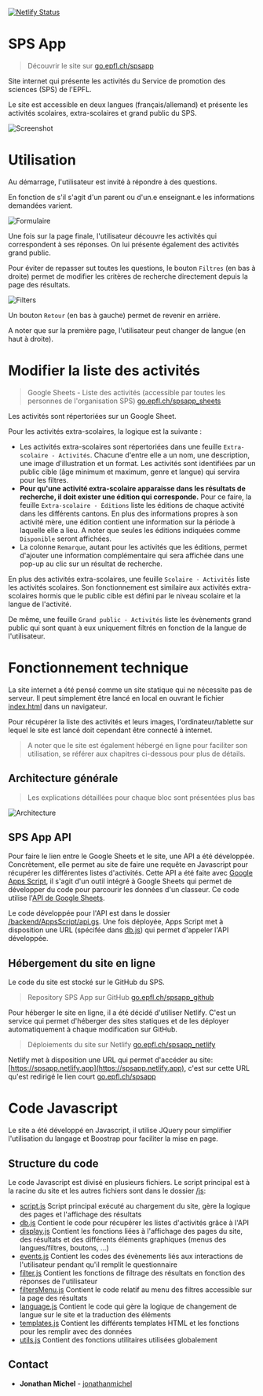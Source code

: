 [![Netlify Status](https://api.netlify.com/api/v1/badges/1667d3c1-027d-46fd-aaaa-bcafbe38350f/deploy-status)](https://app.netlify.com/sites/spsapp/deploys)

# SPS App

> Découvrir le site sur  [go.epfl.ch/spsapp](https://go.epfl.ch/spsapp)

Site internet qui présente les activités du Service de promotion des sciences (SPS) de l'EPFL.

Le site est accessible en deux langues (français/allemand) et présente les activités scolaires, extra-scolaires et grand public du SPS.

![Screenshot](doc/results_screenshot.png)

# Utilisation
Au démarrage, l'utilisateur est invité à répondre à des questions.

En fonction de s'il s'agit d'un parent ou d'un.e enseignant.e les informations demandées varient. 

![Formulaire](doc/form.png)

Une fois sur la page finale, l'utilisateur découvre les activités qui correspondent à ses réponses. On lui présente également des activités grand public.

Pour éviter de repasser sut toutes les questions, le bouton `Filtres` (en bas à droite) permet de modifier les critères de recherche directement depuis la page des résultats.

![Filters](doc/filtersMenu.png)

Un bouton `Retour` (en bas à gauche) permet de revenir en arrière.

A noter que sur la première page, l'utilisateur peut changer de langue (en haut à droite).

# Modifier la liste des activités
> Google Sheets - Liste des activités (accessible par toutes les personnes de l'organisation SPS) [go.epfl.ch/spsapp_sheets](https://go.epfl.ch/spsapp_sheets)

Les activités sont répertoriées sur un Google Sheet.

Pour les activités extra-scolaires, la logique est la suivante :
- Les activités extra-scolaires sont répertoriées dans une feuille `Extra-scolaire - Activités`. Chacune d'entre elle a un nom, une description, une image d'illustration et un format. Les activités sont identifiées par un public cible (âge minimum et maximum, genre et langue) qui servira pour les filtres.
- **Pour qu'une activité extra-scolaire apparaisse dans les résultats de recherche, il doit exister une édition qui corresponde.** Pour ce faire, la feuille `Extra-scolaire - Éditions` liste les éditions de chaque activité dans les différents cantons. En plus des informations propres à son activité mère, une édition contient une information sur la période à laquelle elle a lieu. A noter que seules les éditions indiquées comme `Disponible` seront affichées.
- La colonne `Remarque`, autant pour les activités que les éditions, permet d'ajouter une information complémentaire qui sera affichée dans une pop-up au clic sur un résultat de recherche.

En plus des activités extra-scolaires, une feuille `Scolaire - Activités` liste les activités scolaires. Son fonctionnement est similaire aux activités extra-scolaires hormis que le public cible est défini par le niveau scolaire et la langue de l'activité. 

De même, une feuille `Grand public - Activités` liste les évènements grand public qui sont quant à eux uniquement filtrés en fonction de la langue de l'utilisateur. 


# Fonctionnement technique

La site internet a été pensé comme un site statique qui ne nécessite pas de serveur. Il peut simplement être lancé en local en ouvrant le fichier [index.html](/index.html) dans un navigateur.

Pour récupérer la liste des activités et leurs images, l'ordinateur/tablette sur lequel le site est lancé doit cependant être connecté à internet.

> A noter que le site est également hébergé en ligne pour faciliter son utilisation, se référer aux chapitres ci-dessous pour plus de détails. 

## Architecture générale

> Les explications détaillées pour chaque bloc sont présentées plus bas

![Architecture](doc/architecture.png)

## SPS App API

Pour faire le lien entre le Google Sheets et le site, une API a été développée. Concrètement, elle permet au site de faire une requête en Javascript pour récupérer les différentes listes d'activités. Cette API a été faite avec [Google Apps Script](https://developers.google.com/apps-script?hl=fr), il s'agit d'un outil intégré à Google Sheets qui permet de développer du code pour parcourir les données d'un classeur. Ce code utilise l'[API de Google Sheets](https://developers.google.com/sheets/api/guides/concepts?hl=fr).

Le code développée pour l'API est dans le dossier [/backend/AppsScript/api.gs](/backend/AppsScript/api.gs). Une fois déployée, Apps Script met à disposition une URL (spécifée dans [db.js](./js/db.js)) qui permet d'appeler l'API développée. 

## Hébergement du site en ligne
Le code du site est stocké sur le GitHub du SPS.

> Repository SPS App sur GitHub [go.epfl.ch/spsapp_github](https://go.epfl.ch/spsapp_github)

Pour héberger le site en ligne, il a été décidé d'utiliser Netlify. C'est un service qui permet d'héberger des sites statiques et de les déployer automatiquement à chaque modification sur GitHub.

> Déploiements du site sur Netlify [go.epfl.ch/spsapp_netlify](https://go.epfl.ch/spsapp_netlify)

Netlify met à disposition une URL qui permet d'accéder au site: [https://spsapp.netlify.app](https://spsapp.netlify.app), c'est sur cette URL qu'est redirigé le lien court [go.epfl.ch/spsapp](https://go.epfl.ch/spsapp)

# Code Javascript
Le site a été développé en Javascript, il utilise JQuery pour simplifier l'utilisation du langage et Boostrap pour faciliter la mise en page.

## Structure du code
Le code Javascript est divisé en plusieurs fichiers. Le script principal est à la racine du site et les autres fichiers sont dans le dossier [/js](/js):
- [script.js](./script.js) Script principal exécuté au chargement du site, gère la logique des pages et l'affichage des résultats
- [db.js](./js/db.js) Contient le code pour récupérer les listes d'activités grâce à l'API
- [display.js](./js/display.js) Contient les fonctions liées à l'affichage des pages du site, des résultats et des différents éléments graphiques (menus des langues/filtres, boutons, ...)
- [events.js](./js/events.js) Contient les codes des évènements liés aux interactions de l'utilisateur pendant qu'il remplit le questionnaire
- [filter.js](./js/filter.js) Contient les fonctions de filtrage des résultats en fonction des réponses de l'utilisateur
- [filtersMenu.js](./js/filtersMenu.js) Contient le code relatif au menu des filtres accessible sur la page des résultats
- [language.js](./js/language.js) Contient le code qui gère la logique de changement de langue sur le site et la traduction des éléments 
- [templates.js](./js/templates.js) Contient les différents templates HTML et les fonctions pour les remplir avec des données
- [utils.js](./js/utils.js) Contient des fonctions utilitaires utilisées globalement

## Contact

* **Jonathan Michel** - [jonathanmichel](https://github.com/jonathanmichel) 